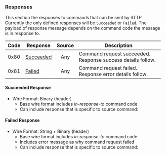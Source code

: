 ### Responses

This section the responses to commands that can be sent by STTP. Currently the only defined responses will be `Succeeded` or `Failed`. The payload of response message depends on the command code the message is in response to.

| Code | Response | Source | Description |
|:----:|----------|:------:|-------------|
| 0x80 | [Succeeded](#succeeded-response) | Any | Command request succeeded. Response success details follow. |
| 0x81 | [Failed](#failed-response) | Any | Command request failed. Response error details follow. |

#### Succeeded Response

* Wire Format: Binary (header)
  * Base wire format includes _in-response-to_ command code
  * Can include response that is specific to source command:

#### Failed Response

* Wire Format: String + Binary (header)
  * Base wire format includes _in-response-to_ command code
  * Includes error message as why command request failed
  * Can include response that is specific to source command:
